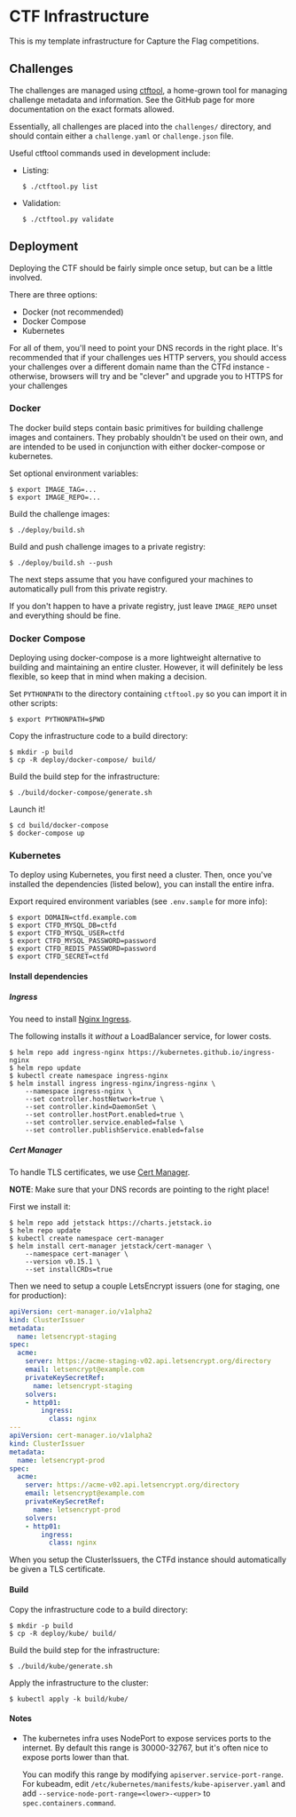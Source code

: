 # CTF Infrastructure

This is my template infrastructure for Capture the Flag competitions.

## Challenges

The challenges are managed using [ctftool](https://github.com/jedevc/mini-ctf-tool/),
a home-grown tool for managing challenge metadata and information. See the
GitHub page for more documentation on the exact formats allowed.

Essentially, all challenges are placed into the `challenges/` directory, and
should contain either a `challenge.yaml` or `challenge.json` file.

Useful ctftool commands used in development include:

- Listing:
  ```
  $ ./ctftool.py list
  ```
- Validation:
  ```
  $ ./ctftool.py validate
  ```

## Deployment

Deploying the CTF should be fairly simple once setup, but can be a little involved.

There are three options:

- Docker (not recommended)
- Docker Compose
- Kubernetes

For all of them, you'll need to point your DNS records in the right place.
It's recommended that if your challenges ues HTTP servers, you should access
your challenges over a different domain name than the CTFd instance -
otherwise, browsers will try and be "clever" and upgrade you to HTTPS for
your challenges

### Docker

The docker build steps contain basic primitives for building challenge images
and containers. They probably shouldn't be used on their own, and are
intended to be used in conjunction with either docker-compose or kubernetes.

Set optional environment variables:

    $ export IMAGE_TAG=...
    $ export IMAGE_REPO=...

Build the challenge images:

    $ ./deploy/build.sh

Build and push challenge images to a private registry:

    $ ./deploy/build.sh --push

The next steps assume that you have configured your machines to automatically
pull from this private registry.

If you don't happen to have a private registry, just leave `IMAGE_REPO`
unset and everything should be fine.

### Docker Compose

Deploying using docker-compose is a more lightweight alternative to building
and maintaining an entire cluster. However, it will definitely be less
flexible, so keep that in mind when making a decision.

Set `PYTHONPATH` to the directory containing `ctftool.py` so you can import
it in other scripts:

    $ export PYTHONPATH=$PWD

Copy the infrastructure code to a build directory:

    $ mkdir -p build
    $ cp -R deploy/docker-compose/ build/

Build the build step for the infrastructure:

    $ ./build/docker-compose/generate.sh

Launch it!

    $ cd build/docker-compose
    $ docker-compose up

### Kubernetes

To deploy using Kubernetes, you first need a cluster. Then, once you've
installed the dependencies (listed below), you can install the entire infra.

Export required environment variables (see `.env.sample` for more info):

    $ export DOMAIN=ctfd.example.com
    $ export CTFD_MYSQL_DB=ctfd
    $ export CTFD_MYSQL_USER=ctfd
    $ export CTFD_MYSQL_PASSWORD=password
    $ export CTFD_REDIS_PASSWORD=password
    $ export CTFD_SECRET=ctfd

#### Install dependencies

##### Ingress

You need to install [Nginx Ingress](https://kubernetes.github.io/ingress-nginx/).

The following installs it *without* a LoadBalancer service, for lower costs.

    $ helm repo add ingress-nginx https://kubernetes.github.io/ingress-nginx
    $ helm repo update
    $ kubectl create namespace ingress-nginx
    $ helm install ingress ingress-nginx/ingress-nginx \
        --namespace ingress-nginx \
        --set controller.hostNetwork=true \
        --set controller.kind=DaemonSet \
        --set controller.hostPort.enabled=true \
        --set controller.service.enabled=false \
        --set controller.publishService.enabled=false

##### Cert Manager

To handle TLS certificates, we use [Cert Manager](https://cert-manager.io).

**NOTE**: Make sure that your DNS records are pointing to the right place!

First we install it:

    $ helm repo add jetstack https://charts.jetstack.io
    $ helm repo update
    $ kubectl create namespace cert-manager
    $ helm install cert-manager jetstack/cert-manager \
        --namespace cert-manager \
        --version v0.15.1 \
        --set installCRDs=true

Then we need to setup a couple LetsEncrypt issuers (one for staging, one for
production):

```yaml
apiVersion: cert-manager.io/v1alpha2
kind: ClusterIssuer
metadata:
  name: letsencrypt-staging
spec:
  acme:
    server: https://acme-staging-v02.api.letsencrypt.org/directory
    email: letsencrypt@example.com
    privateKeySecretRef:
      name: letsencrypt-staging
    solvers:
    - http01:
        ingress:
          class: nginx
---
apiVersion: cert-manager.io/v1alpha2
kind: ClusterIssuer
metadata:
  name: letsencrypt-prod
spec:
  acme:
    server: https://acme-v02.api.letsencrypt.org/directory
    email: letsencrypt@example.com
    privateKeySecretRef:
      name: letsencrypt-prod
    solvers:
    - http01:
        ingress:
          class: nginx
```

When you setup the ClusterIssuers, the CTFd instance should automatically be
given a TLS certificate.

#### Build

Copy the infrastructure code to a build directory:

    $ mkdir -p build
    $ cp -R deploy/kube/ build/

Build the build step for the infrastructure:

    $ ./build/kube/generate.sh

Apply the infrastructure to the cluster:
  
    $ kubectl apply -k build/kube/

#### Notes

- The kubernetes infra uses NodePort to expose services ports to the
  internet. By default this range is 30000-32767, but it's often nice to
  expose ports lower than that.

  You can modify this range by modifying `apiserver.service-port-range`. For
  kubeadm, edit `/etc/kubernetes/manifests/kube-apiserver.yaml` and add
  `--service-node-port-range=<lower>-<upper>` to `spec.containers.command`.
